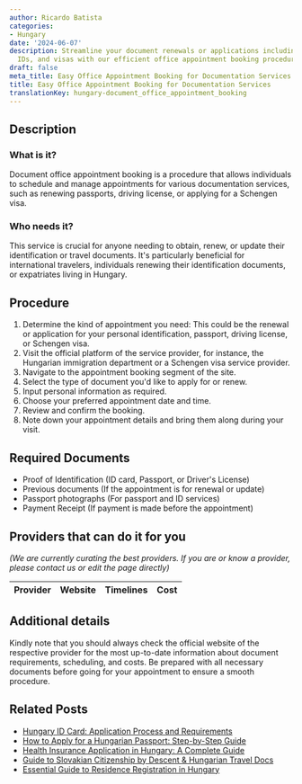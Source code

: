 ```yaml
---
author: Ricardo Batista
categories:
- Hungary
date: '2024-06-07'
description: Streamline your document renewals or applications including passports,
  IDs, and visas with our efficient office appointment booking procedure.
draft: false
meta_title: Easy Office Appointment Booking for Documentation Services
title: Easy Office Appointment Booking for Documentation Services
translationKey: hungary-document_office_appointment_booking
---
```


## Description
### What is it?
Document office appointment booking is a procedure that allows individuals to schedule and manage appointments for various documentation services, such as renewing passports, driving license, or applying for a Schengen visa.

### Who needs it?
This service is crucial for anyone needing to obtain, renew, or update their identification or travel documents. It's particularly beneficial for international travelers, individuals renewing their identification documents, or expatriates living in Hungary.

## Procedure
1. Determine the kind of appointment you need: This could be the renewal or application for your personal identification, passport, driving license, or Schengen visa.
2. Visit the official platform of the service provider, for instance, the Hungarian immigration department or a Schengen visa service provider. 
3. Navigate to the appointment booking segment of the site.
4. Select the type of document you'd like to apply for or renew.
5. Input personal information as required.
6. Choose your preferred appointment date and time.
7. Review and confirm the booking.
8. Note down your appointment details and bring them along during your visit. 

## Required Documents
- Proof of Identification (ID card, Passport, or Driver's License)
- Previous documents (If the appointment is for renewal or update)
- Passport photographs (For passport and ID services)
- Payment Receipt (If payment is made before the appointment)

## Providers that can do it for you

_(We are currently curating the best providers. If you are or know a provider, please contact us or edit the page directly)_

| Provider        |     Website     |     Timelines    |       Cost      |
| --------------- | --------------- |  :-------------: | :-------------: |

## Additional details
Kindly note that you should always check the official website of the respective provider for the most up-to-date information about document requirements, scheduling, and costs. Be prepared with all necessary documents before going for your appointment to ensure a smooth procedure.


## Related Posts

- [Hungary ID Card: Application Process and Requirements](https://tramitit.com/guides/hungary/id_card_application/)
- [How to Apply for a Hungarian Passport: Step-by-Step Guide](https://tramitit.com/guides/hungary/passport_application/)
- [Health Insurance Application in Hungary: A Complete Guide](https://tramitit.com/guides/hungary/healthcare_insurance_application/)
- [Guide to Slovakian Citizenship by Descent & Hungarian Travel Docs](https://tramitit.com/guides/hungary/domestic_foreign_passport_special_procedure/)
- [Essential Guide to Residence Registration in Hungary](https://tramitit.com/guides/hungary/residence_registration/)